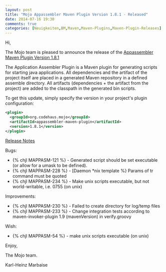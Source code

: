 ```yaml
---
layout: post
title: "Mojo Appassembler Maven Plugin Version 1.8.1 - Released"
date: 2014-07-16 19:30
comments: true
categories: [Neuigkeiten,BM,Maven,Maven-Plugins,Maven-Plugin-Releases]
---
```

Hi,

The Mojo team is pleased to announce the release of the 
[Appassembler Maven Plugin Version 1.8.1](http://mojo.codehaus.org/appassembler/appassembler-maven-plugin/)

The Application Assembler Plugin is a Maven plugin for generating scripts for
starting java applications. All dependencies and the artifact of the project
itself are placed in a generated Maven repository in a defined assemble
directory. All artifacts (dependencies + the artifact from the project) are
added to the classpath in the generated bin scripts.

To get this update, simply specify the version in your project's plugin configuration: 

``` xml
<plugin>
  <groupId>org.codehaus.mojo</groupId>
  <artifactId>appassembler-maven-plugin</artifactId>
  <version>1.8.1</version>
</plugin>
```

<!-- more -->

[Release Notes](http://jira.codehaus.org/secure/ReleaseNote.jspa?projectId=11780&version=20322)

Bugs:

 * {% chjl MAPPASM-121 %} - Generated script should be set executable (or allow for a umask to be defined).
 * {% chjl MAPPASM-228 %} - [Daemon *nix template %} Params of tr command must be quoted
 * {% chjl MAPPASM-234 %} - Make unix scripts executable, but not world-writable, i.e. 0755 (on unix)

Improvements:

 * {% chjl MAPPASM-230 %} - Failed to create directory for log/temp files
 * {% chjl MAPPASM-233 %} - Change integration tests according to maven-invoker-plugin 1.9 (mavenVersion) in verify.groovy

Wish:

 * {% chjl MAPPASM-54 %} - make unix scripts executable (on unix)


Enjoy,

The Mojo team.

Karl-Heinz Marbaise
